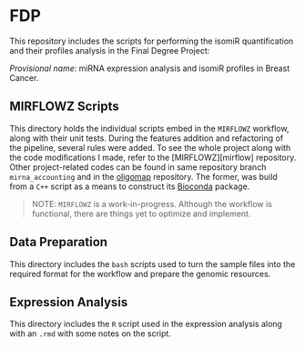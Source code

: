 # FDP

This repository includes the scripts for performing the isomiR quantification
and their profiles analysis  in the Final Degree Project: 

_Provisional name_: miRNA expression analysis and isomiR profiles in Breast
Cancer.

## MIRFLOWZ Scripts

This directory holds the individual scripts embed in the `MIRFLOWZ` workflow,
along with their unit tests. During the features addition and refactoring of
the pipeline, several rules were added. To see the whole project along with
the code modifications I made, refer to the [MIRFLOWZ][mirflow] repository.
Other project-related codes can be found in same repository branch
`mirna_accounting` and in the [oligomap][oligomap] repository. The former, was
build from a `C++` script as a means to construct its [Bioconda][bioconda]
package.

> NOTE: `MIRFLOWZ` is a work-in-progress. Although the workflow is functional,
there are things yet to optimize and implement.


## Data Preparation

This directory includes the `bash` scripts used to turn the sample files into
the required format for the workflow and prepare the genomic resources.


## Expression Analysis

This directory includes the `R` script used in the expression analysis along
with an `.rmd` with some notes on the script.

[bioconda]: <https://bioconda.github.io>
[mirflowz]: <https://github.com/zavolanlab/mirflowz>
[oligomap]: <https://github.com/zavolanlab/oligomap>
